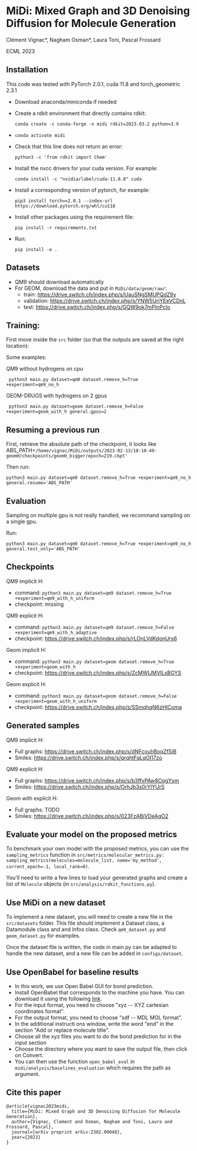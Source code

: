# MiDi: Mixed Graph and 3D Denoising Diffusion for Molecule Generation

Clément Vignac*, Nagham Osman*, Laura Toni, Pascal Frossard

ECML 2023
## Installation

This code was tested with PyTorch 2.0.1, cuda 11.8 and torch_geometric 2.3.1

  - Download anaconda/miniconda if needed
  - Create a rdkit environment that directly contains rdkit:
    
    ```conda create -c conda-forge -n midi rdkit=2023.03.2 python=3.9```
  - `conda activate midi`
  - Check that this line does not return an error:
    
    ``` python3 -c 'from rdkit import Chem' ```
  - Install the nvcc drivers for your cuda version. For example:
    
    ```conda install -c "nvidia/label/cuda-11.8.0" cuda```
  - Install a corresponding version of pytorch, for example: 
    
    ```pip3 install torch==2.0.1 --index-url https://download.pytorch.org/whl/cu118```
  - Install other packages using the requirement file: 
    
    ```pip install -r requirements.txt```

  - Run:
    
    ```pip install -e .```



## Datasets

  - QM9 should download automatically
  - For GEOM, download the data and put in `MiDi/data/geom/raw/`:
    - train: https://drive.switch.ch/index.php/s/UauSNgSMUPQdZ9v
    - validation: https://drive.switch.ch/index.php/s/YNW5UriYEeVCDnL
    - test: https://drive.switch.ch/index.php/s/GQW9ok7mPInPcIo
  
## Training:

First move inside the `src` folder (so that the outputs are saved at the right location):

Some examples:

QM9 without hydrogens on cpu

``` python3 main.py dataset=qm0 dataset.remove_h=True +experiment=qm9_no_h```

GEOM-DRUGS with hydrogens on 2 gpus

``` python3 main.py dataset=geom dataset.remove_h=False +experiment=geom_with_h general.gpus=2```


## Resuming a previous run

First, retrieve the absolute path of the checkpoint, it looks like
ABS_PATH=`/home/vignac/MiDi/outputs/2023-02-13/18-10-49-geomH/checkpoints/geomH_bigger/epoch=219.ckpt'`

Then run:

``` python3 main.py dataset=qm0 dataset.remove_h=True +experiment=qm9_no_h general.resume='ABS_PATH' ```


## Evaluation

Sampling on multiple gpu is not really handled, we recommand sampling on a single gpu.

Run:

``` python3 main.py dataset=qm0 dataset.remove_h=True +experiment=qm9_no_h general.test_only='ABS_PATH' ```


## Checkpoints

QM9 implicit H:
  - command: `python3 main.py dataset=qm9 dataset.remove_h=True +experiment=qm9_with_h_uniform`
  - checkpoint: missing

QM9 explicit H: 
  - command: `python3 main.py dataset=qm9 dataset.remove_h=False +experiment=qm9_with_h_adaptive`
  - checkpoint: https://drive.switch.ch/index.php/s/rLOnLVdKdonUrs6

Geom implicit H:
  - command: `python3 main.py dataset=geom dataset.remove_h=True +experiment=geom_with_h`
  - checkpoint: https://drive.switch.ch/index.php/s/ZcMWIJMVlLsBGYS

Geom explicit H:
  - command: `python3 main.py dataset=geom dataset.remove_h=False +experiment=geom_with_h_uniform`
  - checkpoint: https://drive.switch.ch/index.php/s/SSmqhqN6zHIComa



## Generated samples

QM9 implicit H:
  - Full graphs: https://drive.switch.ch/index.php/s/dNFcouhBoqZfSjB
  - Smiles: https://drive.switch.ch/index.php/s/qrqhtFqLqOI17zo

QM9 explicit H:
  - Full graphs: https://drive.switch.ch/index.php/s/b3ffvPAw8CqgYym
  - Smiles: https://drive.switch.ch/index.php/s/OrhJb3s0rYlYUrS

Geom with explicit H:
  - Full graphs: TODO
  - Smiles: https://drive.switch.ch/index.php/s/023FzABjVDeAgO2



## Evaluate your model on the proposed metrics

To benchmark your own model with the proposed metrics, you can use the `sampling_metrics` function in 
`src/metrics/molecular_metrics.py: sampling_metrics(molecules=molecule_list, name='my_method', current_epoch=-1, local_rank=0)`.

You'll need to write a few lines to load your generated graphs and create a 
list of `Molecule` objects (in `src/analysis/rdkit_functions.py`).

## Use MiDi on a new dataset

To implement a new dataset, you will need to create a new file in the `src/datasets` folder. 
This file should implement a Dataset class, a Datamodule class and and Infos class. 
Check `qm9_dataset.py` and `geom_dataset.py` for examples.

Once the dataset file is written, the code in main.py can be adapted to handle the new dataset, and a new file can be added in `configs/dataset`.

## Use OpenBabel for baseline results

- In this work, we use Open Babel GUI for bond prediction.
- Install OpenBabel that corresponds to the machine you have. You can download it using the following [link](https://openbabel.org/wiki/Category:Installation).
- For the input format, you need to choose "xyz -- XYZ cartesian coordinates format".
- For the output format, you need to choose "sdf -- MDL MOL format".
- In the additional instructi   ons window, write the word "end" in the section "Add or replace molecule title".
- Choose all the xyz files you want to do the bond prediction for in the input section
- Choose the directory where you want to save the output file, then click on Convert.
- You can then use the function `open_babel_eval` in `midi/analysis/baselines_evaluation` which requires the path as argument.

## Cite this paper

```
@article{vignac2023midi,
  title={MiDi: Mixed Graph and 3D Denoising Diffusion for Molecule Generation},
  author={Vignac, Clement and Osman, Nagham and Toni, Laura and Frossard, Pascal},
  journal={arXiv preprint arXiv:2302.09048},
  year={2023}
}
```